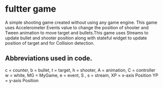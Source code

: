 # fultter game

A simple shooting game created without using any game engine.
This game uses  Accelerometer Events value to change the position of shooter and Tween animation to move target and bullets.This game uses Streams to update bullet and shooter position along with stateful widget to update position of target and for Collision detection.

## Abbreviations used in code.

c = counter,
b = bullet,
t = target,
h = shooter,
A = animation,
C = controller
w = white,
MG = MyGame,
e = event,
S , s = stream,
XP = x-axis Position
YP = y-axis Position




